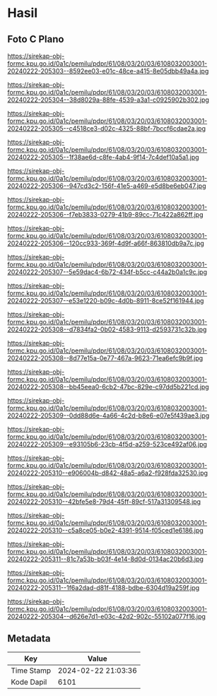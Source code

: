 # Hasil

## Foto C Plano

https://sirekap-obj-formc.kpu.go.id/0a1c/pemilu/pdpr/61/08/03/20/03/6108032003001-20240222-205303--8592ee03-e01c-48ce-a415-8e05dbb49a4a.jpg

https://sirekap-obj-formc.kpu.go.id/0a1c/pemilu/pdpr/61/08/03/20/03/6108032003001-20240222-205304--38d8029a-88fe-4539-a3a1-c0925902b302.jpg

https://sirekap-obj-formc.kpu.go.id/0a1c/pemilu/pdpr/61/08/03/20/03/6108032003001-20240222-205305--c4518ce3-d02c-4325-88bf-7bccf6cdae2a.jpg

https://sirekap-obj-formc.kpu.go.id/0a1c/pemilu/pdpr/61/08/03/20/03/6108032003001-20240222-205305--1f38ae6d-c8fe-4ab4-9f14-7c4def10a5a1.jpg

https://sirekap-obj-formc.kpu.go.id/0a1c/pemilu/pdpr/61/08/03/20/03/6108032003001-20240222-205306--947cd3c2-156f-41e5-a469-e5d8be6eb047.jpg

https://sirekap-obj-formc.kpu.go.id/0a1c/pemilu/pdpr/61/08/03/20/03/6108032003001-20240222-205306--f7eb3833-0279-41b9-89cc-71c422a862ff.jpg

https://sirekap-obj-formc.kpu.go.id/0a1c/pemilu/pdpr/61/08/03/20/03/6108032003001-20240222-205306--120cc933-369f-4d9f-a66f-863810db9a7c.jpg

https://sirekap-obj-formc.kpu.go.id/0a1c/pemilu/pdpr/61/08/03/20/03/6108032003001-20240222-205307--5e59dac4-6b72-434f-b5cc-c44a2b0a1c9c.jpg

https://sirekap-obj-formc.kpu.go.id/0a1c/pemilu/pdpr/61/08/03/20/03/6108032003001-20240222-205307--e53e1220-b09c-4d0b-8911-8ce52f161944.jpg

https://sirekap-obj-formc.kpu.go.id/0a1c/pemilu/pdpr/61/08/03/20/03/6108032003001-20240222-205308--d7834fa2-0b02-4583-9113-d2593731c32b.jpg

https://sirekap-obj-formc.kpu.go.id/0a1c/pemilu/pdpr/61/08/03/20/03/6108032003001-20240222-205308--8d77e15a-0e77-467a-9623-71ea6efc9b9f.jpg

https://sirekap-obj-formc.kpu.go.id/0a1c/pemilu/pdpr/61/08/03/20/03/6108032003001-20240222-205308--bb45eea0-6cb2-47bc-829e-c97dd5b221cd.jpg

https://sirekap-obj-formc.kpu.go.id/0a1c/pemilu/pdpr/61/08/03/20/03/6108032003001-20240222-205309--0dd88d6e-4a66-4c2d-b8e6-e07e5f439ae3.jpg

https://sirekap-obj-formc.kpu.go.id/0a1c/pemilu/pdpr/61/08/03/20/03/6108032003001-20240222-205309--e93105b6-23cb-4f5d-a259-523ce492af06.jpg

https://sirekap-obj-formc.kpu.go.id/0a1c/pemilu/pdpr/61/08/03/20/03/6108032003001-20240222-205310--e906004b-d842-48a5-a6a2-f928fda32530.jpg

https://sirekap-obj-formc.kpu.go.id/0a1c/pemilu/pdpr/61/08/03/20/03/6108032003001-20240222-205310--42bfe5e8-79d4-45ff-89cf-517a31309548.jpg

https://sirekap-obj-formc.kpu.go.id/0a1c/pemilu/pdpr/61/08/03/20/03/6108032003001-20240222-205310--c5a8ce05-b0e2-4391-9514-f05ced1e6186.jpg

https://sirekap-obj-formc.kpu.go.id/0a1c/pemilu/pdpr/61/08/03/20/03/6108032003001-20240222-205311--81c7a53b-b03f-4e14-8d0d-0134ac20b6d3.jpg

https://sirekap-obj-formc.kpu.go.id/0a1c/pemilu/pdpr/61/08/03/20/03/6108032003001-20240222-205311--1f6a2dad-d81f-4188-bdbe-6304d19a259f.jpg

https://sirekap-obj-formc.kpu.go.id/0a1c/pemilu/pdpr/61/08/03/20/03/6108032003001-20240222-205304--d626e7d1-e03c-42d2-902c-55102a077f16.jpg


## Metadata

| Key        | Value               |
| ---------- | ------------------- |
| Time Stamp | 2024-02-22 21:03:36 |
| Kode Dapil | 6101                |



